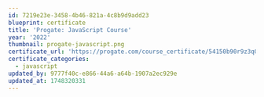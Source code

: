```yaml
---
id: 7219e23e-3458-4b46-821a-4c8b9d9add23
blueprint: certificate
title: 'Progate: JavaScript Course'
year: '2022'
thumbnail: progate-javascript.png
certificate_url: 'https://progate.com/course_certificate/54150b90r9z3q0'
certificate_categories:
  - javascript
updated_by: 9777f40c-e866-44a6-a64b-1907a2ec929e
updated_at: 1748320331
---
```

